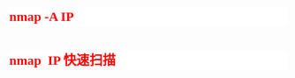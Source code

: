 <h3 style="padding:0px;margin:0px;color:#505050;white-space:normal;background-color:#FFFFFF;font-size:1.3em;font-family:微软雅黑, &quot;">
	<span style="padding:0px;margin:0px;color:#FF0000;font-family:微软雅黑;font-size:1.3em;line-height:1.5;">nmap -A IP</span> 
</h3>
<p>
	<br />
</p>
<h3 style="white-space:normal;padding:0px;margin:0px;color:#505050;background-color:#FFFFFF;font-size:1.3em;font-family:微软雅黑, &quot;">
	<span style="padding:0px;margin:0px;color:#FF0000;font-size:1.3em;line-height:1.5;">nmap &nbsp;IP 快速扫描</span> 
</h3>
<p>
	<br />
</p>